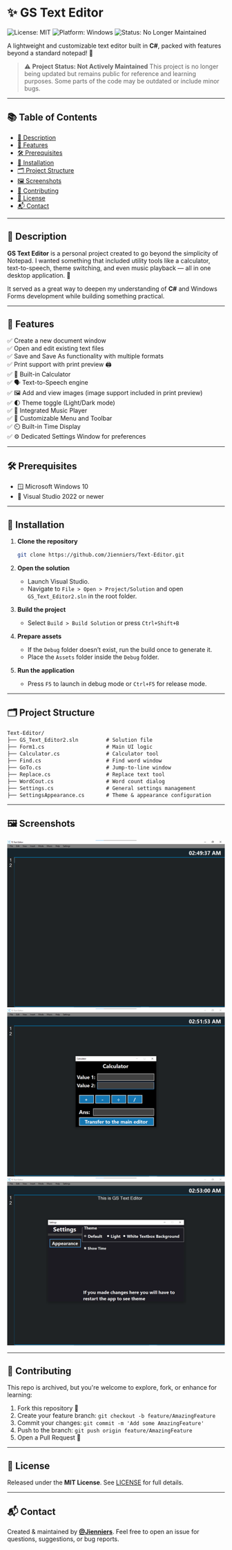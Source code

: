 # ✨ GS Text Editor

![License: MIT](https://img.shields.io/badge/License-MIT-green.svg)
![Platform: Windows](https://img.shields.io/badge/Platform-Windows-blue)
![Status: No Longer Maintained](https://img.shields.io/badge/Status-No%20Longer%20Maintained-lightgrey)

A lightweight and customizable text editor built in **C#**, packed with features beyond a standard notepad! 📝

> ⚠️ **Project Status: Not Actively Maintained**
> This project is no longer being updated but remains public for reference and learning purposes. Some parts of the code may be outdated or include minor bugs.

---

## 📚 Table of Contents

* [📌 Description](#-description)
* [🚀 Features](#-features)
* [🛠️ Prerequisites](#️-prerequisites)
* [🧰 Installation](#-installation)
* [🗂️ Project Structure](#️-project-structure)
* [🖼️ Screenshots](#-screenshots)
* [🤝 Contributing](#-contributing)
* [📝 License](#-license)
* [📬 Contact](#-contact)

---

## 📌 Description

**GS Text Editor** is a personal project created to go beyond the simplicity of Notepad. I wanted something that included utility tools like a calculator, text-to-speech, theme switching, and even music playback — all in one desktop application. 🎯

It served as a great way to deepen my understanding of **C#** and Windows Forms development while building something practical.

---

## 🚀 Features

✅ Create a new document window
<br>
✅ Open and edit existing text files
<br>
✅ Save and Save As functionality with multiple formats
<br>
✅ Print support with print preview 🖨️
<br>
✅ 🧮 Built-in Calculator
<br>
✅ 🗣️ Text-to-Speech engine
<br>
✅ 🖼️ Add and view images (image support included in print preview)
<br>
✅ 🌓 Theme toggle (Light/Dark mode)
<br>
✅ 🎵 Integrated Music Player
<br>
✅ 🧭 Customizable Menu and Toolbar
<br>
✅ ⏲️ Built-in Time Display
<br>
✅ ⚙️ Dedicated Settings Window for preferences

---

## 🛠️ Prerequisites

* 🪟 Microsoft Windows 10
* 🧰 Visual Studio 2022 or newer

---

## 🧰 Installation

1. **Clone the repository**

   ```bash
   git clone https://github.com/Jienniers/Text-Editor.git
   ```

2. **Open the solution**

   * Launch Visual Studio.
   * Navigate to `File > Open > Project/Solution` and open `GS_Text_Editor2.sln` in the root folder.

3. **Build the project**

   * Select `Build > Build Solution` or press `Ctrl+Shift+B`

4. **Prepare assets**

   * If the `Debug` folder doesn’t exist, run the build once to generate it.
   * Place the `Assets` folder inside the `Debug` folder.

5. **Run the application**

   * Press `F5` to launch in debug mode or `Ctrl+F5` for release mode.

---

## 🗂️ Project Structure

```
Text-Editor/
├── GS_Text_Editor2.sln         # Solution file
├── Form1.cs                    # Main UI logic
├── Calculator.cs               # Calculator tool
├── Find.cs                     # Find word window
├── GoTo.cs                     # Jump-to-line window
├── Replace.cs                  # Replace text tool
├── WordCout.cs                 # Word count dialog
├── Settings.cs                 # General settings management
├── SettingsAppearance.cs       # Theme & appearance configuration
```

---

## 🖼️ Screenshots

![App Screenshot](https://github.com/Jienniers/Text-Editor/blob/main/screenshots/SS1.png)
![App Screenshot](https://github.com/Jienniers/Text-Editor/blob/main/screenshots/SS2.png)
![App Screenshot](https://github.com/Jienniers/Text-Editor/blob/main/screenshots/SS3.png)

---

## 🤝 Contributing

This repo is archived, but you're welcome to explore, fork, or enhance for learning:

1. Fork this repository 🍴
2. Create your feature branch: `git checkout -b feature/AmazingFeature`
3. Commit your changes: `git commit -m 'Add some AmazingFeature'`
4. Push to the branch: `git push origin feature/AmazingFeature`
5. Open a Pull Request 🚀

---

## 📝 License

Released under the **MIT License**. See [LICENSE](LICENSE) for full details.

---

## 📬 Contact

Created & maintained by **[@Jienniers](https://github.com/Jienniers)**.
Feel free to open an issue for questions, suggestions, or bug reports.
